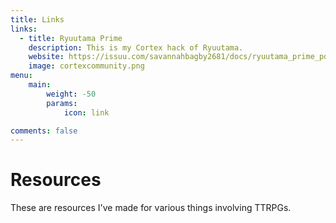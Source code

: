 ```yaml
---
title: Links
links:
  - title: Ryuutama Prime
    description: This is my Cortex hack of Ryuutama.
    website: https://issuu.com/savannahbagby2681/docs/ryuutama_prime_pdf
    image: cortexcommunity.png
menu:
    main: 
        weight: -50
        params:
            icon: link

comments: false
---
```


# Resources
These are resources I've made for various things involving TTRPGs.
